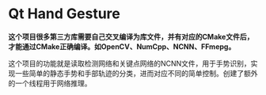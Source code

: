 # Qt Hand Gesture

**这个项目很多第三方库需要自己交叉编译为库文件，并有对应的CMake文件后，才能通过CMake正确编译。如OpenCV、NumCpp、NCNN、FFmepg。**

这个项目的功能就是读取检测网络和关键点网络的NCNN文件，用于手势识别，实现一些简单的静态手势和手部轨迹的分类，进而对应不同的简单控制。创建了额外的一个线程用于网络推理。
